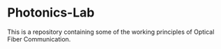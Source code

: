 # Photonics-Lab
This is a repository containing some of the working principles of Optical Fiber Communication.
